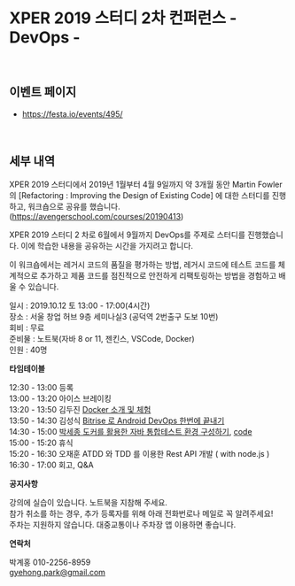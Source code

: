 # XPER 2019 스터디 2차 컨퍼런스 - DevOps -

<br/>

## 이벤트 페이지

- https://festa.io/events/495/



<br/>



## 세부 내역

XPER 2019 스터디에서 2019년 1월부터 4월 9일까지 약 3개월 동안 Martin Fowler의 [Refactoring : Improving the Design of Existing Code] 에 대한 스터디를 진행하고, 워크숍으로 공유를 했습니다. (https://avengerschool.com/courses/20190413)

XPER 2019 스터디 2 차로 6월에서 9월까지 DevOps를 주제로 스터디를 진행했습니다. 이에 학습한 내용을 공유하는 시간을 가지려고 합니다.

이 워크숍에서는 레거시 코드의 품질을 평가하는 방법, 레거시 코드에 테스트 코드를 체계적으로 추가하고 제품 코드를 점진적으로 안전하게 리팩토링하는 방법을 경험하고 배울 수 있습니다.

일시 : 2019.10.12 토 13:00 - 17:00(4시간)  
장소 : 서울 창업 허브 9층 세미나실3 (공덕역 2번출구 도보 10번)  
회비 : 무료  
준비물 : 노트북(자바 8 or 11, 젠킨스, VSCode, Docker)  
인원 : 40명  


**타임테이블**

12:30 - 13:00 등록  
13:00 - 13:20 아이스 브레이킹  
13:20 - 13:50 김두진 [Docker 소개 및 체험](https://github.com/doojin88/docker/blob/master/docs/docker.md)   
13:50 - 14:30 김성식 [Bitrise 로 Android DevOps 한번에 끝내기](https://bitbucket.org/examples_/android-hello-world/src/master/README.md)  
14:30 - 15:00 [박세종 도커를 활용한 자바 통합테스트 환경 구성하기](https://docs.google.com/presentation/d/1fyPOMzdWBkdHBSJ3BtGdZSMPbXpOFnZz29tD25ZFXCk), [code](https://github.com/devsejong/integration-test-with-testcontainer)  
15:00 - 15:20 휴식  
15:20 - 16:30 오재훈 ATDD 와 TDD 를 이용한 Rest API 개발 ( with node.js )  
16:30 - 17:00 회고, Q&A  


**공지사항**

강의에 실습이 있습니다. 노트북을 지참해 주세요.  
참가 취소를 하는 경우, 추가 등록자를 위해 아래 전화번로나 메일로 꼭 알려주세요!  
주차는 지원하지 않습니다. 대중교통이나 주차장 앱 이용하면 좋습니다.  


**연락처**

박계홍 010-2256-8959  
gyehong.park@gmail.com  

